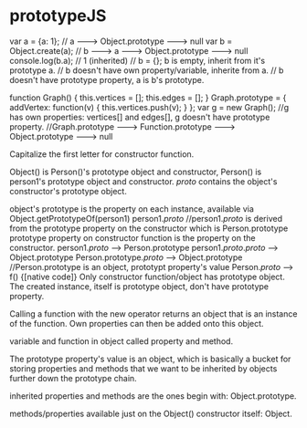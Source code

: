 # prototypeJS
var a = {a: 1}; // a ---> Object.prototype ---> null
var b = Object.create(a); // b ---> a ---> Object.prototype ---> null
console.log(b.a); // 1 (inherited)
// b = {}; b is empty, inherit from it's prototype a.
// b doesn't have own property/variable, inherite from a. 
// b doesn't have prototype property, a is b's prototype.


function Graph() {
  this.vertices = [];
  this.edges = [];
}
Graph.prototype = {
  addVertex: function(v) {
    this.vertices.push(v);
  }
};
var g = new Graph();
//g has own properties: vertices[] and edges[], g doesn't have prototype property.
//Graph.prototype ---> Function.prototype ---> Object.prototype ---> null


Capitalize the first letter for constructor function.

Object() is Person()'s prototype object and constructor, Person() is person1's prototype object and constructor.
_proto_ contains the object's constructor's prototype object.

object's prototype is the property on each instance, available via 
    Object.getPrototypeOf(person1)
    person1._proto_ 
    //person1._proto_ is derived from the prototype property on the constructor which is Person.prototype
prototype property on constructor function is the property on the constructor. 
    person1._proto_ --> Person.prototype
    person1._proto_._proto_ --> Object.prototype
    Person.prototype._proto_ --> Object.prototype //Person.prototype is an object, prototypt property's value
    Person._proto_ --> f() {[native code]}
Only constructor function/object has prototype object.
The created instance, itself is prototype object, don't have prototype property.

Calling a function with the new operator returns an object that is an instance of the function. Own properties can then be added onto this object.

variable and function in object called property and method.

The prototype property's value is an object, which is basically a bucket for storing properties and methods that we want to be inherited by objects further down the prototype chain.

inherited properties and methods are the ones begin with:
Object.prototype.

methods/properties available just on the Object() constructor itself:
Object.

